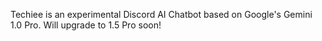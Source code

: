 Techiee is an experimental Discord AI Chatbot based on Google's Gemini 1.0 Pro. Will upgrade to 1.5 Pro soon!
